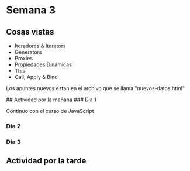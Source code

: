 # Semana 3
## Cosas vistas
<ul>
  <li>Iteradores & Iterators</li>
  <li>Generators</li>
  <li>Proxies</li>
  <li>Propiedades Dinámicas</li>
  <li>This</li>
  <li>Call, Apply & Bind</li>
 
</ul>

<p>Los apuntes nuevos estan en el archivo que se llama "nuevos-datos.html"</p>
## Actividad por la mañana
  ### Dia 1
  <p>Continuo con el curso de JavaScript</p>
  
  ### Dia 2
  
  <p></p>
  
  ### Dia 3
  
  <p></p>

  ## Actividad por la tarde
  <p></p>
  <p></p>
